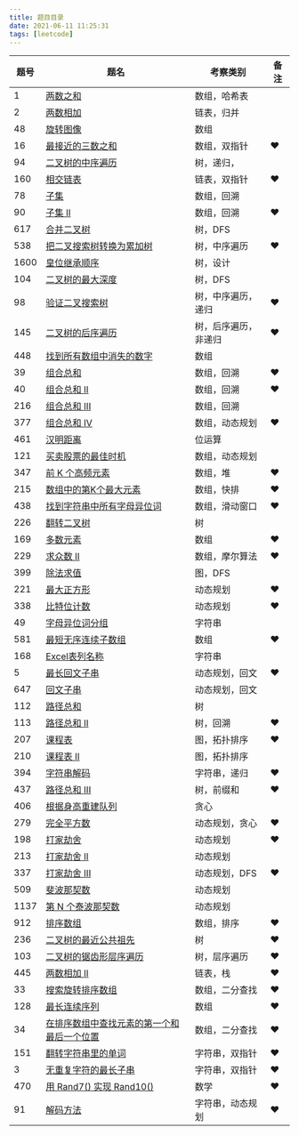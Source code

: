 ```yaml
---
title: 题目目录
date: 2021-06-11 11:25:31
tags: [leetcode]
---
```


| 题号 | 题名                                                         | 考察类别             | 备注 |
| ---- | ------------------------------------------------------------ | -------------------- | ---- |
| 1    | [两数之和](https://leetcode-cn.com/problems/two-sum/)        | 数组，哈希表         |      |
| 2    | [两数相加](https://leetcode-cn.com/problems/add-two-numbers/) | 链表，归并           |      |
| 48   | [旋转图像](https://leetcode-cn.com/problems/rotate-image/)   | 数组                 |      |
| 16   | [最接近的三数之和](https://leetcode-cn.com/problems/3sum-closest/) | 数组，双指针         | ❤️    |
| 94   | [二叉树的中序遍历](https://leetcode-cn.com/problems/binary-tree-inorder-traversal/) | 树，递归，           |      |
| 160  | [相交链表](https://leetcode-cn.com/problems/intersection-of-two-linked-lists/) | 链表，双指针         | ❤️    |
| 78   | [子集](https://leetcode-cn.com/problems/subsets/)            | 数组，回溯           |      |
| 90   | [子集 II](https://leetcode-cn.com/problems/subsets-ii/)      | 数组，回溯           | ❤️    |
| 617  | [合并二叉树](https://leetcode-cn.com/problems/merge-two-binary-trees/) | 树，DFS              |      |
| 538  | [把二叉搜索树转换为累加树](https://leetcode-cn.com/problems/convert-bst-to-greater-tree/) | 树，中序遍历         | ❤️    |
| 1600 | [皇位继承顺序](https://leetcode-cn.com/problems/throne-inheritance/) | 树，设计             |      |
| 104  | [二叉树的最大深度](https://leetcode-cn.com/problems/maximum-depth-of-binary-tree/) | 树，DFS              |      |
| 98   | [验证二叉搜索树](https://leetcode-cn.com/problems/validate-binary-search-tree/) | 树，中序遍历，递归   | ❤️    |
| 145  | [二叉树的后序遍历](https://leetcode-cn.com/problems/binary-tree-postorder-traversal/) | 树，后序遍历，非递归 | ❤️    |
| 448  | [找到所有数组中消失的数字](https://leetcode-cn.com/problems/find-all-numbers-disappeared-in-an-array/) | 数组                 |      |
| 39   | [组合总和](https://leetcode-cn.com/problems/combination-sum/) | 数组，回溯           | ❤️    |
| 40   | [组合总和 II](https://leetcode-cn.com/problems/combination-sum-ii/) | 数组，回溯           | ❤️    |
| 216  | [组合总和 III](https://leetcode-cn.com/problems/combination-sum-iii/) | 数组，回溯           |      |
| 377  | [组合总和 Ⅳ](https://leetcode-cn.com/problems/combination-sum-iv/) | 数组，动态规划       | ❤️    |
| 461  | [汉明距离](https://leetcode-cn.com/problems/hamming-distance/) | 位运算               |      |
| 121  | [买卖股票的最佳时机](https://leetcode-cn.com/problems/best-time-to-buy-and-sell-stock/) | 数组，动态规划       |      |
| 347  | [前 K 个高频元素](https://leetcode-cn.com/problems/top-k-frequent-elements/) | 数组，堆             | ❤️    |
| 215  | [数组中的第K个最大元素](https://leetcode-cn.com/problems/kth-largest-element-in-an-array/) | 数组，快排           | ❤️    |
| 438  | [找到字符串中所有字母异位词](https://leetcode-cn.com/problems/find-all-anagrams-in-a-string/) | 数组，滑动窗口       | ❤️    |
| 226  | [翻转二叉树](https://leetcode-cn.com/problems/invert-binary-tree/) | 树                   |      |
| 169  | [多数元素](https://leetcode-cn.com/problems/majority-element/) | 数组                 | ❤️    |
| 229  | [求众数 II](https://leetcode-cn.com/problems/majority-element-ii/) | 数组，摩尔算法       | ❤️    |
| 399  | [除法求值](https://leetcode-cn.com/problems/evaluate-division/) | 图，DFS              |      |
| 221  | [最大正方形](https://leetcode-cn.com/problems/maximal-square/) | 动态规划             | ❤️    |
| 338  | [比特位计数](https://leetcode-cn.com/problems/counting-bits/) | 动态规划             | ❤️    |
| 49   | [字母异位词分组](https://leetcode-cn.com/problems/group-anagrams/) | 字符串               |      |
| 581  | [最短无序连续子数组](https://leetcode-cn.com/problems/shortest-unsorted-continuous-subarray/) | 数组                 | ❤️    |
| 168  | [Excel表列名称](https://leetcode-cn.com/problems/excel-sheet-column-title/) | 字符串               |      |
| 5    | [最长回文子串](https://leetcode-cn.com/problems/longest-palindromic-substring/) | 动态规划，回文       | ❤️    |
| 647  | [回文子串](https://leetcode-cn.com/problems/palindromic-substrings/) | 动态规划，回文       |      |
| 112  | [路径总和](https://leetcode-cn.com/problems/path-sum/)       | 树                   |      |
| 113  | [路径总和 II](https://leetcode-cn.com/problems/path-sum-ii/) | 树，回溯             | ❤️    |
| 207  | [课程表](https://leetcode-cn.com/problems/course-schedule/)  | 图，拓扑排序         | ❤️    |
| 210  | [课程表 II](https://leetcode-cn.com/problems/course-schedule-ii/) | 图，拓扑排序         |      |
| 394  | [字符串解码](https://leetcode-cn.com/problems/decode-string/) | 字符串，递归         | ❤️    |
| 437  | [路径总和 III](https://leetcode-cn.com/problems/path-sum-iii/) | 树，前缀和           | ❤️    |
| 406  | [根据身高重建队列](https://leetcode-cn.com/problems/queue-reconstruction-by-height/) | 贪心                 |      |
| 279  | [完全平方数](https://leetcode-cn.com/problems/perfect-squares/) | 动态规划，贪心       | ❤️    |
| 198  | [打家劫舍](https://leetcode-cn.com/problems/house-robber/)   | 动态规划             | ❤️    |
| 213  | [打家劫舍 II](https://leetcode-cn.com/problems/house-robber-ii/) | 动态规划             |      |
| 337  | [打家劫舍 III](https://leetcode-cn.com/problems/house-robber-iii/) | 动态规划，DFS        | ❤️    |
| 509  | [斐波那契数](https://leetcode-cn.com/problems/fibonacci-number/) | 动态规划             |      |
| 1137 | [第 N 个泰波那契数](https://leetcode-cn.com/problems/n-th-tribonacci-number/) | 动态规划             |      |
| 912  | [排序数组](https://leetcode-cn.com/problems/sort-an-array/)  | 数组，排序           | ❤️    |
| 236  | [二叉树的最近公共祖先](https://leetcode-cn.com/problems/lowest-common-ancestor-of-a-binary-tree/) | 树                   | ❤️    |
| 103  | [二叉树的锯齿形层序遍历](https://leetcode-cn.com/problems/binary-tree-zigzag-level-order-traversal/) | 树，层序遍历         | ❤️    |
| 445  | [两数相加 II](https://leetcode-cn.com/problems/add-two-numbers-ii/) | 链表，栈             | ❤️    |
| 33   | [搜索旋转排序数组](https://leetcode-cn.com/problems/search-in-rotated-sorted-array/) | 数组，二分查找       | ❤️    |
| 128  | [最长连续序列](https://leetcode-cn.com/problems/longest-consecutive-sequence/) | 数组                 | ❤️    |
| 34   | [在排序数组中查找元素的第一个和最后一个位置](https://leetcode-cn.com/problems/find-first-and-last-position-of-element-in-sorted-array/) | 数组，二分查找       | ❤️    |
| 151  | [翻转字符串里的单词](https://leetcode-cn.com/problems/reverse-words-in-a-string/) | 字符串，双指针       | ❤️    |
| 3    | [无重复字符的最长子串](https://leetcode-cn.com/problems/longest-substring-without-repeating-characters/) | 字符串，双指针       | ❤️    |
| 470  | [用 Rand7() 实现 Rand10()](https://leetcode-cn.com/problems/implement-rand10-using-rand7/) | 数学                 | ❤️    |
| 91   | [解码方法](https://leetcode-cn.com/problems/decode-ways/)    | 字符串，动态规划     | ❤️    |



